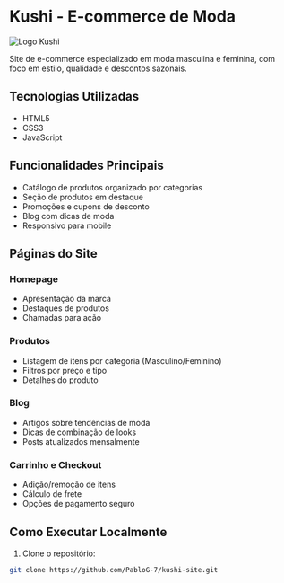 # Kushi - E-commerce de Moda

![Logo Kushi](https://via.placeholder.com/150x50?text=Kushi+Logo)

Site de e-commerce especializado em moda masculina e feminina, com foco em estilo, qualidade e descontos sazonais.

## Tecnologias Utilizadas
- HTML5
- CSS3
- JavaScript

## Funcionalidades Principais
- Catálogo de produtos organizado por categorias
- Seção de produtos em destaque
- Promoções e cupons de desconto
- Blog com dicas de moda
- Responsivo para mobile

## Páginas do Site

### Homepage
- Apresentação da marca
- Destaques de produtos
- Chamadas para ação

### Produtos
- Listagem de itens por categoria (Masculino/Feminino)
- Filtros por preço e tipo
- Detalhes do produto

### Blog
- Artigos sobre tendências de moda
- Dicas de combinação de looks
- Posts atualizados mensalmente

### Carrinho e Checkout
- Adição/remoção de itens
- Cálculo de frete
- Opções de pagamento seguro

## Como Executar Localmente

1. Clone o repositório:
```bash
git clone https://github.com/PabloG-7/kushi-site.git
